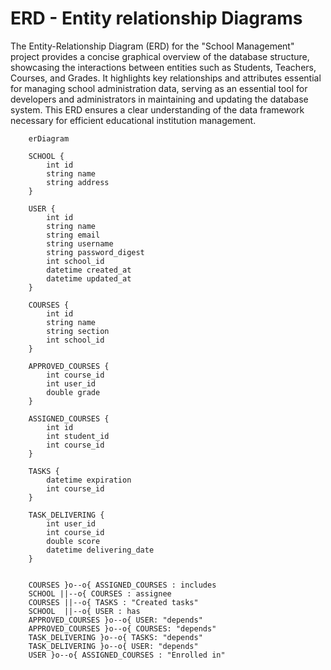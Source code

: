 # ERD - Entity relationship Diagrams

The Entity-Relationship Diagram (ERD) for the "School Management" project provides a concise graphical overview of the database structure, showcasing the interactions between entities such as Students, Teachers, Courses, and Grades. It highlights key relationships and attributes essential for managing school administration data, serving as an essential tool for developers and administrators in maintaining and updating the database system. This ERD ensures a clear understanding of the data framework necessary for efficient educational institution management.

```mermaid
    erDiagram

    SCHOOL {
        int id
        string name
        string address
    }

    USER {
        int id
        string name
        string email
        string username
        string password_digest
        int school_id
        datetime created_at
        datetime updated_at
    }

    COURSES {
        int id
        string name
        string section
        int school_id
    }

    APPROVED_COURSES {
        int course_id
        int user_id
        double grade
    }

    ASSIGNED_COURSES {
        int id
        int student_id
        int course_id
    }

    TASKS {
        datetime expiration
        int course_id
    }

    TASK_DELIVERING {
        int user_id
        int course_id
        double score
        datetime delivering_date
    }


    COURSES }o--o{ ASSIGNED_COURSES : includes
    SCHOOL ||--o{ COURSES : assignee
    COURSES ||--o{ TASKS : "Created tasks"
    SCHOOL  ||--o{ USER : has
    APPROVED_COURSES }o--o{ USER: "depends"
    APPROVED_COURSES }o--o{ COURSES: "depends"
    TASK_DELIVERING }o--o{ TASKS: "depends"
    TASK_DELIVERING }o--o{ USER: "depends"
    USER }o--o{ ASSIGNED_COURSES : "Enrolled in"


```
